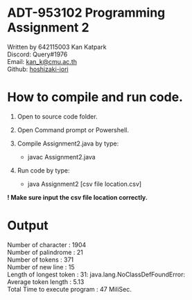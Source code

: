 # ADT-953102 Programming Assignment 2    
Written by 642115003 Kan Katpark    
Discord: Query#1976    
Email: kan_k@cmu.ac.th  
Github: <a href="https://github.com/hoshizaki-iori">hoshizaki-iori</a>  
 

# How to compile and run code.  

1. Open to source code folder.  


2. Open Command prompt or Powershell.  


3. Compile Assignment2.java by type:  

	* javac Assignment2.java



4. Run code by type:    

	* java Assignment2 [csv file location.csv]   

**! Make sure input the csv file location correctly.**   
  
# Output   
Number of character : 1904  
Number of palindrome : 21  
Number of tokens : 371  
Number of new line : 15  
Length of longest token : 31: java.lang.NoClassDefFoundError:  
Average token length : 5.13  
Total Time to execute program : 47 MiliSec.  